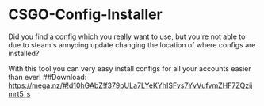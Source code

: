 # CSGO-Config-Installer
Did you find a config which you really want to use, but you're not able to due to steam's annyoing update changing the location of where configs are installed?

With this tool you can very easy install configs for all your accounts easier than ever!
##Download: https://mega.nz/#!d10hGAbZ!f379pULa7LYeKYhISFvs7YvVufvmZHF7ZQzijmrt5_s
